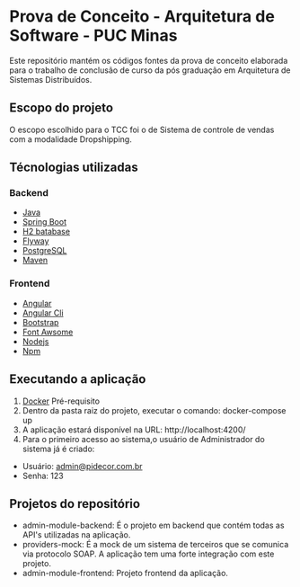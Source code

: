 # Prova de Conceito - Arquitetura de Software - PUC Minas
Este repositório mantém os códigos fontes da prova de conceito elaborada para o trabalho de conclusão de curso da pós graduação em Arquitetura de Sistemas Distribuídos.

## Escopo do projeto
O escopo escolhido para o TCC foi o de Sistema de controle de vendas com a modalidade Dropshipping.

## Técnologias utilizadas

### Backend

* [Java](https://java.com/en/download/)
* [Spring Boot](https://spring.io/projects/spring-boot)
* [H2 batabase](http://www.h2database.com/html/main.html)
* [Flyway](https://flywaydb.org/)
* [PostgreSQL](https://www.postgresql.org/download/)
* [Maven](https://maven.apache.org/)

### Frontend

* [Angular](https://angular.io/)
* [Angular Cli](https://cli.angular.io/)
* [Bootstrap](https://getbootstrap.com/)
* [Font Awsome](https://fontawesome.com/)
* [Nodejs](https://nodejs.org/en/)
* [Npm](https://www.npmjs.com/)


## Executando a aplicação

1. [Docker](https://www.docker.com/) Pré-requisito
2. Dentro da pasta raiz do projeto, executar o comando: docker-compose up
3. A aplicação estará disponível na URL: http://localhost:4200/
4. Para o primeiro acesso ao sistema,o usuário de Administrador do sistema já é criado:
  * Usuário: admin@pidecor.com.br
  * Senha: 123

## Projetos do repositório
* admin-module-backend: É o projeto em backend que contém todas as API's utilizadas na aplicação.
* providers-mock: É a mock de um sistema de terceiros que se comunica via protocolo SOAP. A aplicação tem uma forte integração com este projeto.
* admin-module-frontend: Projeto frontend da aplicação.
